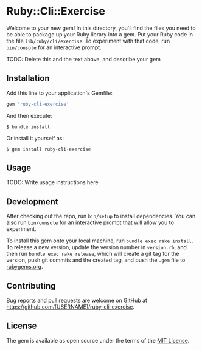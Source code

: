 # Ruby::Cli::Exercise

Welcome to your new gem! In this directory, you'll find the files you need to be able to package up your Ruby library into a gem. Put your Ruby code in the file `lib/ruby/cli/exercise`. To experiment with that code, run `bin/console` for an interactive prompt.

TODO: Delete this and the text above, and describe your gem

## Installation

Add this line to your application's Gemfile:

```ruby
gem 'ruby-cli-exercise'
```

And then execute:

    $ bundle install

Or install it yourself as:

    $ gem install ruby-cli-exercise

## Usage

TODO: Write usage instructions here

## Development

After checking out the repo, run `bin/setup` to install dependencies. You can also run `bin/console` for an interactive prompt that will allow you to experiment.

To install this gem onto your local machine, run `bundle exec rake install`. To release a new version, update the version number in `version.rb`, and then run `bundle exec rake release`, which will create a git tag for the version, push git commits and the created tag, and push the `.gem` file to [rubygems.org](https://rubygems.org).

## Contributing

Bug reports and pull requests are welcome on GitHub at https://github.com/[USERNAME]/ruby-cli-exercise.

## License

The gem is available as open source under the terms of the [MIT License](https://opensource.org/licenses/MIT).
